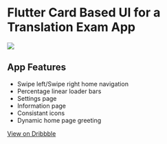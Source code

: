 # Flutter Card Based UI for a Translation Exam App

<img src="/card_based_ui.gif"/>

## App Features
* Swipe left/Swipe right home navigation
* Percentage linear loader bars
* Settings page
* Information page
* Consistant icons 
* Dynamic home page greeting

[View on Dribbble](https://dribbble.com/shots/15991554-Card-Based-UI)

